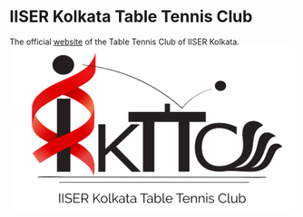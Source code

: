 # IISER Kolkata Table Tennis Club
The official [website](https://www.iiserkol.ac.in/~tabletennis.activity/) of the Table Tennis Club of IISER Kolkata.
![team](img/logo_text.svg)
